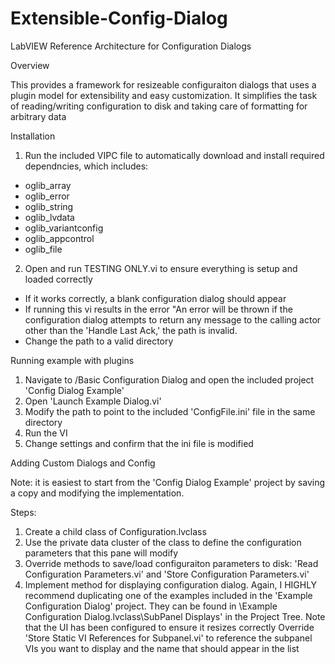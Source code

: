 # Extensible-Config-Dialog
LabVIEW Reference Architecture for Configuration Dialogs

Overview

This provides a framework for resizeable configuraiton dialogs that uses a plugin model for extensibility and easy customization. It simplifies the task of reading/writing configuration to disk and taking care of formatting for arbitrary data

Installation

1) Run the included VIPC file to automatically download and install required dependncies, which includes:
- oglib_array
- oglib_error
- oglib_string
- oglib_lvdata
- oglib_variantconfig
- oglib_appcontrol
- oglib_file

2) Open and run TESTING ONLY.vi to ensure everything is setup and loaded correctly
- If it works correctly, a blank configuration dialog should appear
- If running this vi results in the error "An error will be thrown if the configuration dialog attempts to return any message to the calling actor other than the 'Handle Last Ack,' the path is invalid.
- Change the path to a valid directory

Running example with plugins

1) Navigate to /Basic Configuration Dialog and open the included project 'Config Dialog Example'
2) Open 'Launch Example Dialog.vi'
2) Modify the path to point to the included 'ConfigFile.ini' file in the same directory
3) Run the VI
4) Change settings and confirm that the ini file is modified

Adding Custom Dialogs and Config

Note: it is easiest to start from the 'Config Dialog Example' project by saving a copy and modifying the implementation.

Steps:
1) Create a child class of Configuration.lvclass
2) Use the private data cluster of the class to define the configuration parameters that this pane will modify
2) Override methods to save/load configuraiton parameters to disk: 'Read Configuration Parameters.vi' and 'Store Configuration Parameters.vi'
3) Implement method for displaying configuration dialog. Again, I HIGHLY recommend duplicating one of the examples included in the 'Example Configuration Dialog' project. They can be found in \Example Configuration Dialog.lvclass\SubPanel Displays' in the Project Tree. Note that the UI has been configured to ensure it resizes correctly
Override 'Store Static VI References for Subpanel.vi' to reference the subpanel VIs you want to display and the name that should appear in the list
